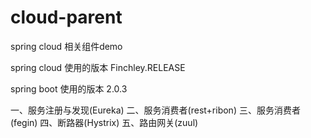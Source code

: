 # cloud-parent
spring cloud 相关组件demo

spring cloud 使用的版本 
Finchley.RELEASE

spring boot 使用的版本
2.0.3

一、服务注册与发现(Eureka)
二、服务消费者(rest+ribon)
三、服务消费者(fegin)
四、断路器(Hystrix)
五、路由网关(zuul)
